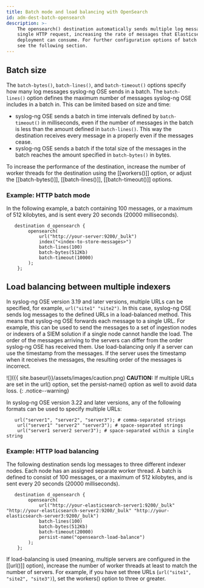 ```yaml
---
title: Batch mode and load balancing with OpenSearch
id: adm-dest-batch-opensearch
description: >-
    The opensearch() destination automatically sends multiple log messages in a
    single HTTP request, increasing the rate of messages that Elasticsearch
    deployment can consume. For further configuration options of batch mode,
    see the following section.
---
```


## Batch size

The `batch-bytes()`, `batch-lines()`, and `batch-timeout()` options specify how many log messages syslog-ng OSE sends in a batch. The `batch-lines()` option defines the maximum number of messages syslog-ng OSE includes in a batch in. This can be limited based on size and time:

* syslog-ng OSE sends a batch in time intervals defined by `batch-timeout()` in milliseconds, even if the number of messages in the batch is less than the amount defined in `batch-lines()`. This way the destination receives every message in a properly even if the messages cease.
* syslog-ng OSE sends a batch if the total size of the messages in the batch reaches the amount specified in `batch-bytes()` in bytes.

To increase the performance of the destination, increase the number of worker threads for the destination using the [[workers()]] option, or adjust the [[batch-bytes()]], [[batch-lines()]], [[batch-timeout()]] options.

### Example: HTTP batch mode

In the following example, a batch containing 100 messages, or a maximum of 512 kilobytes, and is sent every 20 seconds (20000 milliseconds).

```config
   destination d_opensearch {
        opensearch(
            url("http://your-server:9200/_bulk")
            index("<index-to-store-messages>")
            batch-lines(100)
            batch-bytes(512Kb)
            batch-timeout(10000)
        );
    };
```

## Load balancing between multiple indexers

In syslog-ng OSE version 3.19 and later versions, multiple URLs can be specified, for example, `url("site1" "site2")`. In this case, syslog-ng OSE sends log messages to the defined URLs in a load-balanced method. This means that syslog-ng OSE forwards each message to a single URL. For example, this can be used to send the messages to a set of ingestion nodes or indexers of a SIEM solution if a single node cannot handle the load. The order of the messages arriving to the servers can differ from the order syslog-ng OSE has received them. Use load-balancing only if a server can use the timestamp from the messages. If the server uses the timestamp when it receives the messages, the resulting order of the messages is incorrect.

![]({{ site.baseurl}}/assets/images/caution.png) **CAUTION:** If multiple URLs are set in the url() option, set the persist-name() option as well to avoid data loss.
{: .notice--warning}

In syslog-ng OSE version 3.22 and later versions, any of the following formats can be used to specify multiple URLs:

```config
   url("server1", "server2", "server3"); # comma-separated strings
    url("server1" "server2" "server3"); # space-separated strings
    url("server1 server2 server3"); # space-separated within a single string
```

### Example: HTTP load balancing

The following destination sends log messages to three different indexer nodes. Each node has an assigned separate worker thread. A batch is defined to consist of 100 messages, or a maximum of 512 kilobytes, and is sent every 20 seconds (20000 milliseconds).

```config
   destination d_opensearch {
        opensearch(
            url("http://your-elasticsearch-server1:9200/_bulk" "http://your-elasticsearch-server2:9200/_bulk" "http://your-elasticsearch-server3:9200/_bulk")
            batch-lines(100)
            batch-bytes(512Kb)
            batch-timeout(20000)
            persist-name("opensearch-load-balance")
        );
    };
```

If load-balancing is used (meaning, multiple servers are configured in the [[url()]] option), increase the number of worker threads at least to match the number of servers. For example, if you have set three URLs (`url("site1", "site2", "site3")`), set the workers() option to three or greater.
